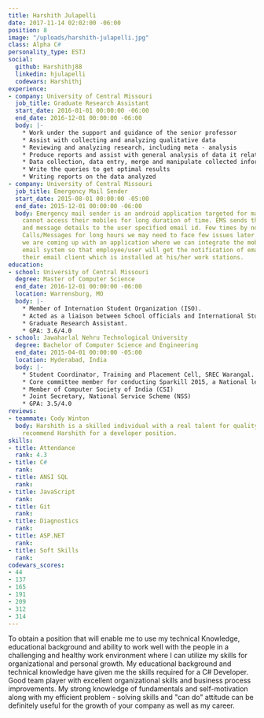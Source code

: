 ```yaml
---
title: Harshith Julapelli
date: 2017-11-14 02:02:00 -06:00
position: 8
image: "/uploads/harshith-julapelli.jpg"
class: Alpha C#
personality_type: ESTJ
social:
  github: Harshithj88
  linkedin: hjulapelli
  codewars: Harshithj
experience:
- company: University of Central Missouri
  job_title: Graduate Research Assistant
  start_date: 2016-01-01 00:00:00 -06:00
  end_date: 2016-12-01 00:00:00 -06:00
  body: |-
    * Work under the support and guidance of the senior professor
    * Assist with collecting and analyzing qualitative data
    * Reviewing and analyzing research, including meta - analysis
    * Produce reports and assist with general analysis of data it relates
    * Data collection, data entry, merge and manipulate collected information, database management, create and run queries from various databases
    * Write the queries to get optimal results
    * Writing reports on the data analyzed
- company: University of Central Missouri
  job_title: Emergency Mail Sender
  start_date: 2015-08-01 00:00:00 -05:00
  end_date: 2015-12-01 00:00:00 -06:00
  body: Emergency mail sender is an android application targeted for many users who
    cannot access their mobiles for long duration of time. EMS sends the missed calls
    and message details to the user specified email id. Few times by not attempting
    Calls/Messages for long hours we may need to face few issues later. To avoid this,
    we are coming up with an application where we can integrate the mobile with SMTP
    email system so that employee/user will get the notification of email or SMS to
    their email client which is installed at his/her work stations.
education:
- school: University of Central Missouri
  degree: Master of Computer Science
  end_date: 2016-12-01 00:00:00 -06:00
  location: Warrensburg, MO
  body: |-
    * Member of Internation Student Organization (ISO).
    * Acted as a liaison between School officials and International Students.
    * Graduate Research Assistant.
    * GPA: 3.6/4.0
- school: Jawaharlal Nehru Technological University
  degree: Bachelor of Computer Science and Engineering
  end_date: 2015-04-01 00:00:00 -05:00
  location: Hyderabad, India
  body: |-
    * Student Coordinator, Training and Placement Cell, SREC Warangal.
    * Core committee member for conducting Sparkill 2015, a National level Youth Festival at SR Engineering College, Warangal, India
    * Member of Computer Society of India (CSI)
    * Joint Secretary, National Service Scheme (NSS)
    * GPA: 3.5/4.0
reviews:
- teammate: Cody Winton
  body: Harshith is a skilled individual with a real talent for quality. I'd highly
    recommend Harshith for a developer position.
skills:
- title: Attendance
  rank: 4.3
- title: C#
  rank: 
- title: ANSI SQL
  rank: 
- title: JavaScript
  rank: 
- title: Git
  rank: 
- title: Diagnostics
  rank: 
- title: ASP.NET
  rank: 
- title: Soft Skills
  rank: 
codewars_scores:
- 44
- 137
- 165
- 191
- 209
- 312
- 314
---
```


To obtain a position that will enable me to use my technical Knowledge, educational background and ability to work well with the people in a challenging and healthy work environment where I can utilize my skills for organizational and personal growth. My educational background and technical knowledge have given me the skills required for a C# Developer. Good team player with excellent organizational skills and business process improvements. My strong knowledge of fundamentals and self-motivation along with my efficient problem - solving skills and "can do" attitude can be definitely useful for the growth of your company as well as my career.